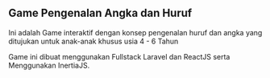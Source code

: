 ## Game Pengenalan Angka dan Huruf 
<p>
    Ini adalah Game interaktif dengan konsep pengenalan huruf dan angka yang ditujukan untuk anak-anak khusus usia 4 - 6 Tahun
</p>
<p>
    Game ini dibuat menggunakan Fullstack Laravel dan ReactJS serta Menggunakan InertiaJS. 
</p> 
